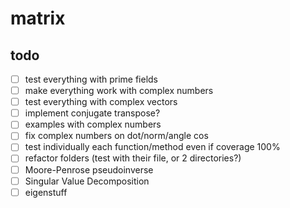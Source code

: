 # matrix

## todo

- [ ] test everything with prime fields
- [ ] make everything work with complex numbers
- [ ] test everything with complex vectors
- [ ] implement conjugate transpose?
- [ ] examples with complex numbers
- [ ] fix complex numbers on dot/norm/angle cos
- [ ] test individually each function/method even if coverage 100%
- [ ] refactor folders (test with their file, or 2 directories?)
- [ ] Moore-Penrose pseudoinverse
- [ ] Singular Value Decomposition
- [ ] eigenstuff